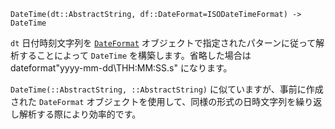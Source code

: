 ```
DateTime(dt::AbstractString, df::DateFormat=ISODateTimeFormat) -> DateTime
```

`dt` 日付時刻文字列を [`DateFormat`](@ref) オブジェクトで指定されたパターンに従って解析することによって `DateTime` を構築します。省略した場合は dateformat"yyyy-mm-dd\THH:MM:SS.s" になります。

`DateTime(::AbstractString, ::AbstractString)` に似ていますが、事前に作成された `DateFormat` オブジェクトを使用して、同様の形式の日時文字列を繰り返し解析する際により効率的です。
